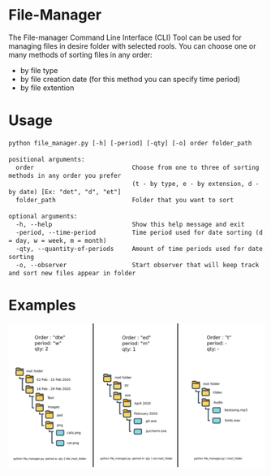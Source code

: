 # File-Manager
The File-manager Command Line Interface (CLI) Tool can be used for managing files in desire folder with selected rools.
You can choose one or many methods of sorting files in any order:
* by file type
* by file creation date (for this method you can specify time period)
* by file extention

# Usage 
    python file_manager.py [-h] [-period] [-qty] [-o] order folder_path

    positional arguments:
      order                           Choose from one to three of sorting methods in any order you prefer 
                                      (t - by type, e - by extension, d - by date) [Ex: "det", "d", "et"]
      folder_path                     Folder that you want to sort

    optional arguments:
      -h, --help                      Show this help message and exit
      -period, --time-period          Time period used for date sorting (d = day, w = week, m = month)
      -qty, --quantity-of-periods     Amount of time periods used for date sorting
      -o, --observer                  Start observer that will keep track and sort new files appear in folder
# Examples
![Image of Examples](https://github.com/PavelJunior/File-Manager/blob/master/project.png)
